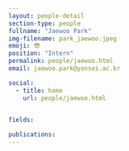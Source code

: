 ```yaml
---
layout: people-detail
section-type: people
fullname: "Jaewoo Park"
img-filename: park_jaewoo.jpeg
emoji: 😎
position: "Intern"
permalink: people/jaewoo.html
email: jaewoo.park@yonsei.ac.kr

social:
  - title: home
    url: people/jaewoo.html


fields:
    
publications:
---
```

